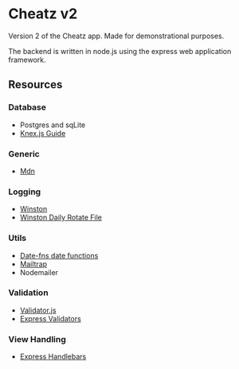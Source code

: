 # Cheatz v2

Version 2 of the Cheatz app. Made for demonstrational purposes.

The backend is written in node.js using the express web application framework.

## Resources

### Database

- Postgres and sqLite
- [Knex.js Guide](https://knexjs.org/guide/)

### Generic

- [Mdn](https://developer.mozilla.org/en-US/)


### Logging

- [Winston](https://github.com/winstonjs/winston)
- [Winston Daily Rotate File](https://github.com/winstonjs/winston-daily-rotate-file#readme)

### Utils

- [Date-fns date functions](https://date-fns.org/)
- [Mailtrap](https://mailtrap.io/inboxes)
- Nodemailer

### Validation

- [Validator.js](https://github.com/validatorjs/validator.js)
- [Express Validators](https://express-validator.github.io/docs/)

### View Handling

- [Express Handlebars](https://github.com/express-handlebars/express-handlebars)